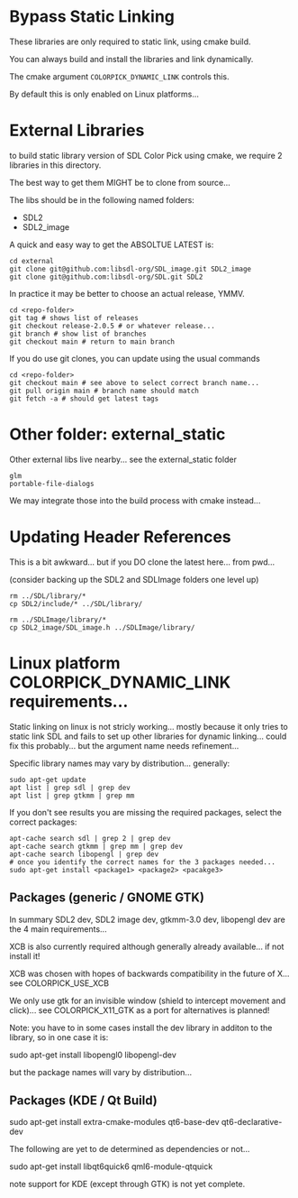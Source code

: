 # Bypass Static Linking

These libraries are only required to static link, using cmake build.

You can always build and install the libraries and link dynamically.

The cmake argument `COLORPICK_DYNAMIC_LINK` controls this.

By default this is only enabled on Linux platforms...

# External Libraries

to build static library version of SDL Color Pick using cmake, 
we require 2 libraries in this directory.

The best way to get them MIGHT be to clone from source...

The libs should be in the following named folders:

 * SDL2
 * SDL2_image

A quick and easy way to get the ABSOLTUE LATEST is:

```
cd external
git clone git@github.com:libsdl-org/SDL_image.git SDL2_image
git clone git@github.com:libsdl-org/SDL.git SDL2
```

In practice it may be better to choose an actual release, YMMV.

```
cd <repo-folder>
git tag # shows list of releases
git checkout release-2.0.5 # or whatever release...
git branch # show list of branches
git checkout main # return to main branch
```

If you do use git clones, you can update using the usual commands

```
cd <repo-folder>
git checkout main # see above to select correct branch name...
git pull origin main # branch name should match
git fetch -a # should get latest tags
```

# Other folder: external_static

Other external libs live nearby... 
see the external_static folder

```
glm
portable-file-dialogs
```

We may integrate those into the build process with cmake instead...

# Updating Header References

This is a bit awkward... but if you DO clone the latest here... from pwd...

(consider backing up the SDL2 and SDLImage folders one level up)
```
rm ../SDL/library/*
cp SDL2/include/* ../SDL/library/

rm ../SDLImage/library/*
cp SDL2_image/SDL_image.h ../SDLImage/library/

```

# Linux platform COLORPICK_DYNAMIC_LINK requirements...

Static linking on linux is not stricly working... mostly because it only tries to static link SDL and fails to set up other libraries for dynamic linking... could fix this probably... but the argument name needs refinement...

Specific library names may vary by distribution... generally:

```
sudo apt-get update
apt list | grep sdl | grep dev
apt list | grep gtkmm | grep mm
```

If you don't see results you are missing the required packages, select the correct packages:
```
apt-cache search sdl | grep 2 | grep dev
apt-cache search gtkmm | grep mm | grep dev
apt-cache search libopengl | grep dev
# once you identify the correct names for the 3 packages needed...
sudo apt-get install <package1> <package2> <pacakge3>
```

## Packages (generic / GNOME GTK)

In summary SDL2 dev, SDL2 image dev, gtkmm-3.0 dev, libopengl dev are the 4 main requirements...

XCB is also currently required although generally already available... if not install it!

XCB was chosen with hopes of backwards compatibility in the future of X... see COLORPICK_USE_XCB

We only use gtk for an invisible window (shield to intercept movement and click)... see COLORPICK_X11_GTK as a port for alternatives is planned!

Note: you have to in some cases install the dev library in additon to the library, so in one case it is:

sudo apt-get install libopengl0 libopengl-dev

but the package names will vary by distribution...

## Packages (KDE / Qt Build)

sudo apt-get install extra-cmake-modules qt6-base-dev qt6-declarative-dev

The following are yet to de determined as dependencies or not...

sudo apt-get install libqt6quick6 qml6-module-qtquick 

note support for KDE (except through GTK) is not yet complete.
